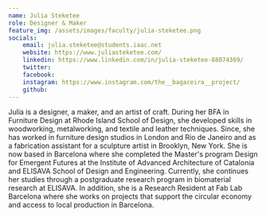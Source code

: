 ```yaml
---
name: Julia Steketee
role: Designer & Maker
feature_img: /assets/images/faculty/julia-steketee.png
socials:
    email: julia.steketee@students.iaac.net
    website: https://www.juliasteketee.com/
    linkedin: https://www.linkedin.com/in/julia-steketee-88074369/
    twitter:
    facebook:
    instagram: https://www.instagram.com/the__bagaceira__project/
    github:
---
```


Julia is a designer, a maker, and an artist of craft. During her BFA in Furniture Design at Rhode Island School of Design, she developed skills in woodworking, metalworking, and textile and leather techniques. Since, she has worked in furniture design studios in London and Rio de Janeiro and as a fabrication assistant for a sculpture artist in Brooklyn, New York. She is now based in Barcelona where she completed the Master's program Design for Emergent Futures at the Institute of Advanced Architecture of Catalonia and ELISAVA School of Design and Engineering. Currently, she continues her studies through a postgraduate research program in biomaterial research at ELISAVA. In addition, she is a Research Resident at Fab Lab Barcelona where she works on projects that support the circular economy and access to local production in Barcelona.